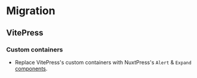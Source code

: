 # Migration

## VitePress

### Custom containers

- Replace VitePress's custom containers with NuxtPress's `Alert` & `Expand` [components](/docs/components).
